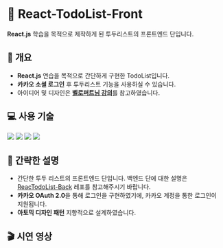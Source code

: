 # 📅 React-TodoList-Front

**React.js** 학습을 목적으로 제작하게 된 투두리스트의 프론트엔드 단입니다. <br>

## 📃 개요

- **React.js** 연습을 목적으로 간단하게 구현한 TodoList입니다.
- **카카오 소셜 로그인** 후 투두리스트 기능을 사용하실 수 있습니다.
- 아이디어 및 디자인은 <a href="https://react.vlpt.us/mashup-todolist/">**벨로퍼트님 강의**</a>를 참고하였습니다.

## 💻 사용 기술

<img src="https://img.shields.io/badge/JavaScript-F7DF1E?style=flat-square&logo=JavaScript&logoColor=black"/> <img src="https://img.shields.io/badge/React-61DAFB?style=flat-square&logo=React&logoColor=black"/> <img src="https://img.shields.io/badge/styled-components-DB7093?style=flat-square&logo=styled-components&logoColor=white"/> <img src="https://img.shields.io/badge/Vercel-000000?style=flat-square&logo=vercel&logoColor=white"/>

## 📜 간략한 설명

- 간단한 투두 리스트의 프론트엔드 단입니다. 백엔드 단에 대한 설명은 <a href="https://github.com/uncyclocity/React-TodoList-Back">ReacTodoList-Back</a> 레포를 참고해주시기 바랍니다.
- **카카오 OAuth 2.0**을 통해 로그인을 구현하였기에, 카카오 계정을 통한 로그인이 지원됩니다.
- **아토믹 디자인 패턴** 지향적으로 설계하였습니다.

## 🎬 시연 영상
